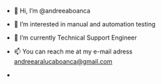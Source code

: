 - 👋 Hi, I’m @andreeaboanca
- 👀 I’m interested in manual and automation testing
- 🌱 I’m currently Technical Support Engineer 
- 📫 You can reach me at my e-mail adress andreearalucaboanca@gmail.com

- 

<!---
andreeaboanca/andreeaboanca is a ✨ special ✨ repository because its `README.md` (this file) appears on your GitHub profile.
You can click the Preview link to take a look at your changes.
--->
